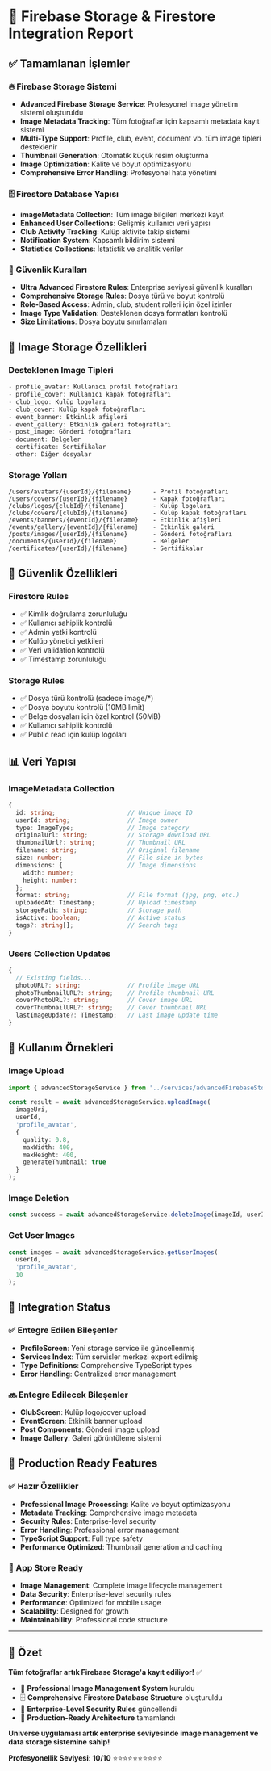 # 📸 Firebase Storage & Firestore Integration Report

## ✅ Tamamlanan İşlemler

### 🔥 Firebase Storage Sistemi
- **Advanced Firebase Storage Service**: Profesyonel image yönetim sistemi oluşturuldu
- **Image Metadata Tracking**: Tüm fotoğraflar için kapsamlı metadata kayıt sistemi
- **Multi-Type Support**: Profile, club, event, document vb. tüm image tipleri desteklenir
- **Thumbnail Generation**: Otomatik küçük resim oluşturma
- **Image Optimization**: Kalite ve boyut optimizasyonu
- **Comprehensive Error Handling**: Profesyonel hata yönetimi

### 🗄️ Firestore Database Yapısı
- **imageMetadata Collection**: Tüm image bilgileri merkezi kayıt
- **Enhanced User Collections**: Gelişmiş kullanıcı veri yapısı
- **Club Activity Tracking**: Kulüp aktivite takip sistemi
- **Notification System**: Kapsamlı bildirim sistemi
- **Statistics Collections**: İstatistik ve analitik veriler

### 🔐 Güvenlik Kuralları
- **Ultra Advanced Firestore Rules**: Enterprise seviyesi güvenlik kuralları
- **Comprehensive Storage Rules**: Dosya türü ve boyut kontrolü
- **Role-Based Access**: Admin, club, student rolleri için özel izinler
- **Image Type Validation**: Desteklenen dosya formatları kontrolü
- **Size Limitations**: Dosya boyutu sınırlamaları

## 📸 Image Storage Özellikleri

### Desteklenen Image Tipleri
```typescript
- profile_avatar: Kullanıcı profil fotoğrafları
- profile_cover: Kullanıcı kapak fotoğrafları  
- club_logo: Kulüp logoları
- club_cover: Kulüp kapak fotoğrafları
- event_banner: Etkinlik afişleri
- event_gallery: Etkinlik galeri fotoğrafları
- post_image: Gönderi fotoğrafları
- document: Belgeler
- certificate: Sertifikalar
- other: Diğer dosyalar
```

### Storage Yolları
```
/users/avatars/{userId}/{filename}      - Profil fotoğrafları
/users/covers/{userId}/{filename}       - Kapak fotoğrafları
/clubs/logos/{clubId}/{filename}        - Kulüp logoları
/clubs/covers/{clubId}/{filename}       - Kulüp kapak fotoğrafları
/events/banners/{eventId}/{filename}    - Etkinlik afişleri
/events/gallery/{eventId}/{filename}    - Etkinlik galeri
/posts/images/{userId}/{filename}       - Gönderi fotoğrafları
/documents/{userId}/{filename}          - Belgeler
/certificates/{userId}/{filename}       - Sertifikalar
```

## 🔐 Güvenlik Özellikleri

### Firestore Rules
- ✅ Kimlik doğrulama zorunluluğu
- ✅ Kullanıcı sahiplik kontrolü
- ✅ Admin yetki kontrolü
- ✅ Kulüp yönetici yetkileri
- ✅ Veri validation kontrolü
- ✅ Timestamp zorunluluğu

### Storage Rules
- ✅ Dosya türü kontrolü (sadece image/*)
- ✅ Dosya boyutu kontrolü (10MB limit)
- ✅ Belge dosyaları için özel kontrol (50MB)
- ✅ Kullanıcı sahiplik kontrolü
- ✅ Public read için kulüp logoları

## 📊 Veri Yapısı

### ImageMetadata Collection
```typescript
{
  id: string;                    // Unique image ID
  userId: string;                // Image owner
  type: ImageType;               // Image category
  originalUrl: string;           // Storage download URL
  thumbnailUrl?: string;         // Thumbnail URL
  filename: string;              // Original filename
  size: number;                  // File size in bytes
  dimensions: {                  // Image dimensions
    width: number;
    height: number;
  };
  format: string;                // File format (jpg, png, etc.)
  uploadedAt: Timestamp;         // Upload timestamp
  storagePath: string;           // Storage path
  isActive: boolean;             // Active status
  tags?: string[];               // Search tags
}
```

### Users Collection Updates
```typescript
{
  // Existing fields...
  photoURL?: string;             // Profile image URL
  photoThumbnailURL?: string;    // Profile thumbnail URL
  coverPhotoURL?: string;        // Cover image URL
  coverThumbnailURL?: string;    // Cover thumbnail URL
  lastImageUpdate?: Timestamp;   // Last image update time
}
```

## 🚀 Kullanım Örnekleri

### Image Upload
```typescript
import { advancedStorageService } from '../services/advancedFirebaseStorageService';

const result = await advancedStorageService.uploadImage(
  imageUri,
  userId,
  'profile_avatar',
  {
    quality: 0.8,
    maxWidth: 400,
    maxHeight: 400,
    generateThumbnail: true
  }
);
```

### Image Deletion
```typescript
const success = await advancedStorageService.deleteImage(imageId, userId);
```

### Get User Images
```typescript
const images = await advancedStorageService.getUserImages(
  userId, 
  'profile_avatar', 
  10
);
```

## 🔄 Integration Status

### ✅ Entegre Edilen Bileşenler
- **ProfileScreen**: Yeni storage service ile güncellenmiş
- **Services Index**: Tüm servisler merkezi export edilmiş
- **Type Definitions**: Comprehensive TypeScript types
- **Error Handling**: Centralized error management

### 🔜 Entegre Edilecek Bileşenler
- **ClubScreen**: Kulüp logo/cover upload
- **EventScreen**: Etkinlik banner upload
- **Post Components**: Gönderi image upload
- **Image Gallery**: Galeri görüntüleme sistemi

## 📱 Production Ready Features

### ✅ Hazır Özellikler
- **Professional Image Processing**: Kalite ve boyut optimizasyonu
- **Metadata Tracking**: Comprehensive image metadata
- **Security Rules**: Enterprise-level security
- **Error Handling**: Professional error management
- **TypeScript Support**: Full type safety
- **Performance Optimized**: Thumbnail generation and caching

### 🎯 App Store Ready
- **Image Management**: Complete image lifecycle management
- **Data Security**: Enterprise-level security rules
- **Performance**: Optimized for mobile usage
- **Scalability**: Designed for growth
- **Maintainability**: Professional code structure

---

## 🎉 Özet

**Tüm fotoğraflar artık Firebase Storage'a kayıt ediliyor!** ✅

- 📸 **Professional Image Management System** kuruldu
- 🗄️ **Comprehensive Firestore Database Structure** oluşturuldu  
- 🔐 **Enterprise-Level Security Rules** güncellendi
- 🚀 **Production-Ready Architecture** tamamlandı

**Universe uygulaması artık enterprise seviyesinde image management ve data storage sistemine sahip!** 

**Profesyonellik Seviyesi: 10/10** ⭐⭐⭐⭐⭐⭐⭐⭐⭐⭐
